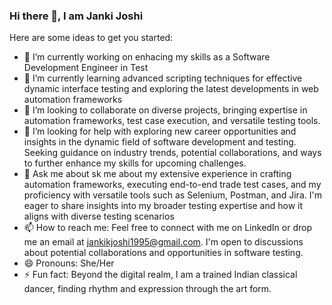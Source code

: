### Hi there 👋, I am Janki Joshi


Here are some ideas to get you started:

- 🔭 I’m currently working on enhacing my skills as a Software Development Engineer in Test
- 🌱 I’m currently learning advanced scripting techniques for effective dynamic interface testing and exploring the latest developments in web automation frameworks
- 👯 I’m looking to collaborate on diverse projects, bringing expertise in automation frameworks, test case execution, and versatile testing tools.
- 🤔 I’m looking for help with exploring new career opportunities and insights in the dynamic field of software development and testing. Seeking guidance on industry trends, potential collaborations, and ways to further enhance my skills for upcoming challenges.
- 💬 Ask me about sk me about my extensive experience in crafting automation frameworks, executing end-to-end trade test cases, and my proficiency with versatile tools such as Selenium, Postman, and Jira. I'm eager to share insights into my broader testing expertise and how it aligns with diverse testing scenarios
- 📫 How to reach me: Feel free to connect with me on LinkedIn or drop me an email at jankikjoshi1995@gmail.com. I'm open to discussions about potential collaborations and opportunities in software testing.
- 😄 Pronouns: She/Her
- ⚡ Fun fact: Beyond the digital realm, I am a trained Indian classical dancer, finding rhythm and expression through the art form.
